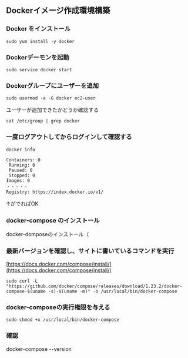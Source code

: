 ## Dockerイメージ作成環境構築

### Docker をインストール

```
sudo yum install -y docker
```

### Dockerデーモンを起動
```
sudo service docker start
```

### Dockerグループにユーザーを追加
```
sudo usermod -a -G docker ec2-user
```
ユーザーが追加できたかどうか確認する

```
cat /etc/group | grep docker
```

### 一度ログアウトしてからログインして確認する

```
docker info
```

```
Containers: 0
 Running: 0
 Paused: 0
 Stopped: 0
Images: 0
・・・・・
Registry: https://index.docker.io/v1/
```
↑がでればOK

### docker-compose のインストール

docker-domposeのインストール（

### 最新バージョンを確認し、サイトに書いているコマンドを実行
[https://docs.docker.com/compose/install/](https://docs.docker.com/compose/install/)

```
sudo curl -L "https://github.com/docker/compose/releases/download/1.23.2/docker-compose-$(uname -s)-$(uname -m)" -o /usr/local/bin/docker-compose
```

### docker-composeの実行権限を与える
```
sudo chmod +x /usr/local/bin/docker-compose
```

### 確認
docker-compose --version
